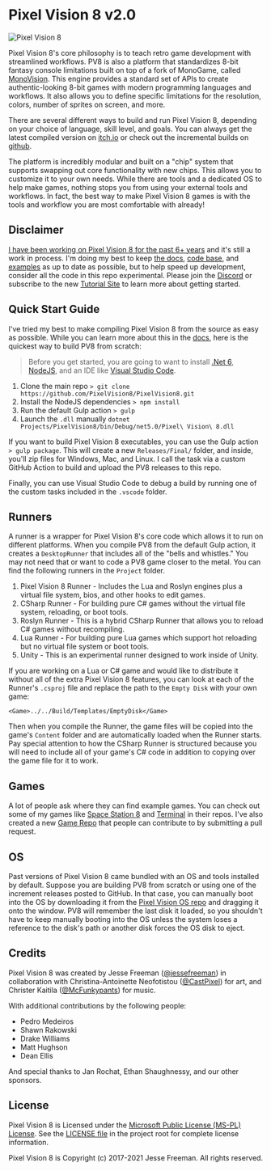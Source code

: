 # Pixel Vision 8 v2.0
![Pixel Vision 8](https://github.com/PixelVision8/PixelVision8/workflows/Pixel%20Vision%208/badge.svg)

Pixel Vision 8's core philosophy is to teach retro game development with streamlined workflows. PV8 is also a platform that standardizes 8-bit fantasy console limitations built on top of a fork of MonoGame, called [MonoVision](https://github.com/PixelVision8/MonoVision). This engine provides a standard set of APIs to create authentic-looking 8-bit games with modern programming languages and workflows. It also allows you to define specific limitations for the resolution, colors, number of sprites on screen, and more. 

There are several different ways to build and run Pixel Vision 8, depending on your choice of language, skill level, and goals. You can always get the latest compiled version on [itch.io](https://pixelvision8.itch.io/pv8) or check out the incremental builds on [github]([https://githu](https://github.com/PixelVision8/PixelVision8/releases/latest)).

The platform is incredibly modular and built on a "chip" system that supports swapping out core functionality with new chips. This allows you to customize it to your own needs. While there are tools and a dedicated OS to help make games, nothing stops you from using your external tools and workflows. In fact, the best way to make Pixel Vision 8 games is with the tools and workflow you are most comfortable with already!

## Disclaimer

[I have been working on Pixel Vision 8 for the past 6+ years](https://jessefreeman.hashnode.dev/the-dark-side-of-supporting-an-open-source-project) and it's still a work in process. I'm doing my best to keep [the docs](https://github.com/PixelVision8/PixelVision8/wiki), [code base](https://github.com/PixelVision8/PixelVision8/tree/master), and [examples](https://github.com/PixelVision8/Examples) as up to date as possible, but to help speed up development, consider all the code in this repo experimental. Please join the [Discord](https://discord.gg/pixelvision8) or subscribe to the new [Tutorial Site](https://hashnode.com/@pixelvision8) to learn more about getting started.

## Quick Start Guide

I've tried my best to make compiling Pixel Vision 8 from the source as easy as possible. While you can learn more about this in the [docs](https://github.com/PixelVision8/PixelVision8/wiki), here is the quickest way to build PV8 from scratch:

> Before you get started, you are going to want to install [.Net 6](https://dotnet.microsoft.com/download/dotnet/6.0), [NodeJS](https://nodejs.org/en/download/), and an IDE like [Visual Studio Code](https://code.visualstudio.com/Download).

1. Clone the main repo `> git clone https://github.com/PixelVision8/PixelVision8.git`
2. Install the NodeJS dependencies `> npm install`
3. Run the default Gulp action `> gulp`
4. Launch the `.dll` manually `dotnet Projects/PixelVision8/bin/Debug/net5.0/Pixel\ Vision\ 8.dll`

If you want to build Pixel Vision 8 executables, you can use the Gulp action `> gulp package`. This will create a new `Releases/Final/` folder, and inside, you'll zip files for Windows, Mac, and Linux. I call the task via a custom GitHub Action to build and upload the PV8 releases to this repo.

Finally, you can use Visual Studio Code to debug a build by running one of the custom tasks included in the `.vscode` folder.

## Runners

A runner is a wrapper for Pixel Vision 8's core code which allows it to run on different platforms. When you compile PV8 from the default Gulp action, it creates a `DesktopRunner` that includes all of the "bells and whistles." You may not need that or want to code a PV8 game closer to the metal. You can find the following runners in the `Project` folder.

1. Pixel Vision 8 Runner - Includes the Lua and Roslyn engines plus a virtual file system, bios, and other hooks to edit games.
2. CSharp Runner - For building pure C# games without the virtual file system, reloading, or boot tools.
3. Roslyn Runner - This is a hybrid CSharp Runner that allows you to reload C# games without recompiling.
4. Lua Runner - For building pure Lua games which support hot reloading but no virtual file system or boot tools.
5. Unity - This is an experimental runner designed to work inside of Unity.

If you are working on a Lua or C# game and would like to distribute it without all of the extra Pixel Vision 8 features, you can look at each of the Runner's `.csproj` file and replace the path to the `Empty Disk` with your own game:

```<Game>../../Build/Templates/EmptyDisk</Game>```

Then when you compile the Runner, the game files will be copied into the game's `Content` folder and are automatically loaded when the Runner starts. Pay special attention to how the CSharp Runner is structured because you will need to include all of your game's C# code in addition to copying over the game file for it to work.

## Games

A lot of people ask where they can find example games. You can check out some of my games like [Space Station 8](https://github.com/PixelVision8/SpaceStation8) and [Terminal](https://github.com/PixelVision8/Terminal) in their repos. I've also created a new [Game Repo](https://github.com/PixelVision8/Games) that people can contribute to by submitting a pull request.

## OS

Past versions of Pixel Vision 8 came bundled with an OS and tools installed by default. Suppose you are building PV8 from scratch or using one of the increment releases posted to GitHub. In that case, you can manually boot into the OS by downloading it from the [Pixel Vision OS repo](https://github.com/PixelVision8/OS) and dragging it onto the window. PV8 will remember the last disk it loaded, so you shouldn't have to keep manually booting into the OS unless the system loses a reference to the disk's path or another disk forces the OS disk to eject.

## Credits

Pixel Vision 8 was created by Jesse Freeman ([@jessefreeman](http://twitter.com/jessefreeman)) in collaboration with Christina-Antoinette Neofotistou ([@CastPixel](http://twitter.com/CastPixel)) for art, and Christer Kaitila ([@McFunkypants](http://twitter.com/McFunkypants)) for music. 

With additional contributions by the following people:

* Pedro Medeiros
* Shawn Rakowski
* Drake Williams
* Matt Hughson
* Dean Ellis

And special thanks to Jan Rochat, Ethan Shaughnessy, and our other sponsors.

## License

Pixel Vision 8 is Licensed under the [Microsoft Public License (MS-PL) License](https://opensource.org/licenses/MS-PL). See the [LICENSE file](https://github.com/PixelVision8/PixelVision8/blob/master/LICENSE.txt) in the project root for complete license information.

Pixel Vision 8 is Copyright (c) 2017-2021 Jesse Freeman. All rights reserved.
